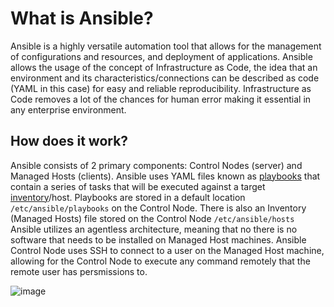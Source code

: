# What is Ansible?
Ansible is a highly versatile automation tool that allows for the management of configurations and resources, and deployment of applications.
Ansible allows the usage of the concept of Infrastructure as Code, the idea that an environment and its characteristics/connections can be described as code (YAML in this case) for easy and reliable reproducibility. 
Infrastructure as Code removes a lot of the chances for human error making it essential in any enterprise environment.
## How does it work?
Ansible consists of 2 primary components: Control Nodes (server) and Managed Hosts (clients). Ansible uses YAML files known as [playbooks](https://docs.ansible.com/ansible/latest/playbook_guide/playbooks_intro.html) that contain a series of tasks that will be executed against a target [inventory](https://docs.ansible.com/ansible/latest/inventory_guide/intro_inventory.html)/host. Playbooks are stored in a default location ```/etc/ansible/playbooks``` on the Control Node. There is also an Inventory (Managed Hosts) file stored on the Control Node ```/etc/ansible/hosts```  Ansible utilizes an agentless architecture, meaning that no there is no software that needs to be installed on Managed Host machines. 
Ansible Control Node uses SSH to connect to a user on the Managed Host machine, allowing for the Control Node to execute any command remotely that the remote user has persmissions to.

![image](https://github.com/user-attachments/assets/b5c49ba4-9262-4cc2-9b44-4a12dcd14d79)



